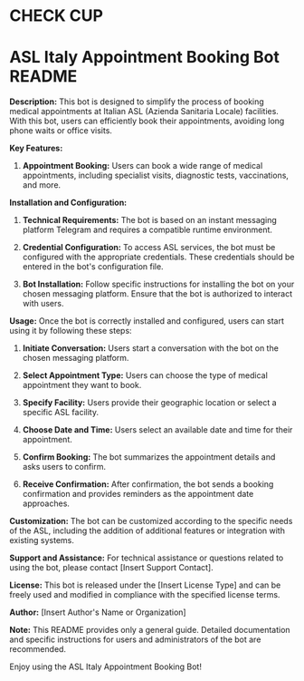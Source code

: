 # CHECK CUP

# ASL Italy Appointment Booking Bot README

**Description:**
This bot is designed to simplify the process of booking medical appointments at Italian ASL (Azienda Sanitaria Locale)
facilities. With this bot, users can efficiently book their appointments, avoiding long phone waits or office visits.

**Key Features:**

1. **Appointment Booking:** Users can book a wide range of medical appointments, including specialist visits, diagnostic
   tests, vaccinations, and more.

**Installation and Configuration:**

1. **Technical Requirements:** The bot is based on an instant messaging platform Telegram and requires a compatible
   runtime environment.

2. **Credential Configuration:** To access ASL services, the bot must be configured with the appropriate credentials.
   These credentials should be entered in the bot's configuration file.

3. **Bot Installation:** Follow specific instructions for installing the bot on your chosen messaging platform. Ensure
   that the bot is authorized to interact with users.

**Usage:**
Once the bot is correctly installed and configured, users can start using it by following these steps:

1. **Initiate Conversation:** Users start a conversation with the bot on the chosen messaging platform.

2. **Select Appointment Type:** Users can choose the type of medical appointment they want to book.

3. **Specify Facility:** Users provide their geographic location or select a specific ASL facility.

4. **Choose Date and Time:** Users select an available date and time for their appointment.

5. **Confirm Booking:** The bot summarizes the appointment details and asks users to confirm.

6. **Receive Confirmation:** After confirmation, the bot sends a booking confirmation and provides reminders as the
   appointment date approaches.

**Customization:**
The bot can be customized according to the specific needs of the ASL, including the addition of additional features or
integration with existing systems.

**Support and Assistance:**
For technical assistance or questions related to using the bot, please contact [Insert Support Contact].

**License:**
This bot is released under the [Insert License Type] and can be freely used and modified in compliance with the
specified license terms.

**Author:**
[Insert Author's Name or Organization]

**Note:**
This README provides only a general guide. Detailed documentation and specific instructions for users and administrators
of the bot are recommended.

Enjoy using the ASL Italy Appointment Booking Bot!

